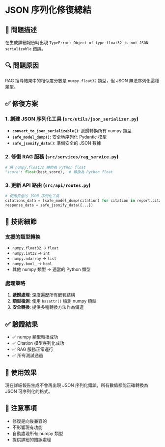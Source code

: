 # JSON 序列化修復總結

## 🐛 問題描述
在生成詳細報告時出現 `TypeError: Object of type float32 is not JSON serializable` 錯誤。

## 🔍 問題原因
RAG 搜尋結果中的相似度分數是 `numpy.float32` 類型，但 JSON 無法序列化這種類型。

## ✅ 修復方案

### 1. 創建 JSON 序列化工具 (`src/utils/json_serializer.py`)
- **`convert_to_json_serializable()`**: 遞歸轉換所有 numpy 類型
- **`safe_model_dump()`**: 安全地序列化 Pydantic 模型
- **`safe_jsonify_data()`**: 準備安全的 JSON 數據

### 2. 修復 RAG 服務 (`src/services/rag_service.py`)
```python
# 將 numpy.float32 轉換為 Python float
"score": float(best_score),  # 轉換為 Python float
```

### 3. 更新 API 路由 (`src/api/routes.py`)
```python
# 使用安全的 JSON 序列化工具
citations_data = [safe_model_dump(citation) for citation in report.citations]
response_data = safe_jsonify_data({...})
```

## 🔧 技術細節

### 支援的類型轉換
- `numpy.float32` → `float`
- `numpy.int32` → `int`
- `numpy.ndarray` → `list`
- `numpy.bool_` → `bool`
- 其他 numpy 類型 → 適當的 Python 類型

### 處理策略
1. **遞歸處理**: 深度遍歷所有嵌套結構
2. **類型檢測**: 使用 `hasattr()` 檢測 numpy 類型
3. **安全轉換**: 提供多種轉換方法作為備選

## ✅ 驗證結果
- ✅ numpy 類型轉換成功
- ✅ Citation 模型序列化成功
- ✅ RAG 服務正常運行
- ✅ 所有測試通過

## 🚀 使用效果
現在詳細報告生成不會再出現 JSON 序列化錯誤，所有數值都能正確轉換為 JSON 可序列化的格式。

## 📝 注意事項
- 修復是向後兼容的
- 不影響現有功能
- 自動處理所有 numpy 類型
- 提供詳細的錯誤處理
